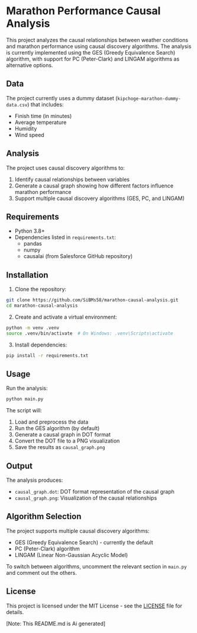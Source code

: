 # Marathon Performance Causal Analysis

This project analyzes the causal relationships between weather conditions and marathon performance using causal discovery algorithms. The analysis is currently implemented using the GES (Greedy Equivalence Search) algorithm, with support for PC (Peter-Clark) and LINGAM algorithms as alternative options.

## Data

The project currently uses a dummy dataset (`kipchoge-marathon-dummy-data.csv`) that includes:
- Finish time (in minutes)
- Average temperature
- Humidity
- Wind speed

## Analysis

The project uses causal discovery algorithms to:
1. Identify causal relationships between variables
2. Generate a causal graph showing how different factors influence marathon performance
3. Support multiple causal discovery algorithms (GES, PC, and LINGAM)

## Requirements

- Python 3.8+
- Dependencies listed in `requirements.txt`:
  - pandas
  - numpy
  - causalai (from Salesforce GitHub repository)

## Installation

1. Clone the repository:
```bash
git clone https://github.com/SiBMs58/marathon-causal-analysis.git
cd marathon-causal-analysis
```

2. Create and activate a virtual environment:
```bash
python -m venv .venv
source .venv/bin/activate  # On Windows: .venv\Scripts\activate
```

3. Install dependencies:
```bash
pip install -r requirements.txt
```

## Usage

Run the analysis:
```bash
python main.py
```

The script will:
1. Load and preprocess the data
2. Run the GES algorithm (by default)
3. Generate a causal graph in DOT format
4. Convert the DOT file to a PNG visualization
5. Save the results as `causal_graph.png`

## Output

The analysis produces:
- `causal_graph.dot`: DOT format representation of the causal graph
- `causal_graph.png`: Visualization of the causal relationships

## Algorithm Selection

The project supports multiple causal discovery algorithms:
- GES (Greedy Equivalence Search) - currently the default
- PC (Peter-Clark) algorithm
- LINGAM (Linear Non-Gaussian Acyclic Model)

To switch between algorithms, uncomment the relevant section in `main.py` and comment out the others.

## License

This project is licensed under the MIT License - see the [LICENSE](LICENSE) file for details.

[Note: This README.md is Ai generated]
